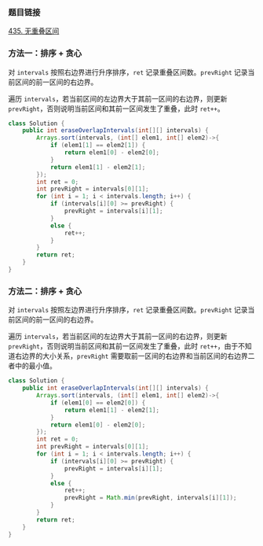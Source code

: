 ### 题目链接
[435. 无重叠区间](https://leetcode.cn/problems/non-overlapping-intervals)

### 方法一：排序 + 贪心
对 `intervals` 按照右边界进行升序排序，`ret` 记录重叠区间数。`prevRight` 记录当前区间的前一区间的右边界。

遍历 `intervals`，若当前区间的左边界大于其前一区间的右边界，则更新 `prevRight`，否则说明当前区间和其前一区间发生了重叠，此时 `ret++`。

```Java
class Solution {
    public int eraseOverlapIntervals(int[][] intervals) {
        Arrays.sort(intervals, (int[] elem1, int[] elem2)->{
            if (elem1[1] == elem2[1]) {
                return elem1[0] - elem2[0];
            }
            return elem1[1] - elem2[1];
        });
        int ret = 0;
        int prevRight = intervals[0][1];
        for (int i = 1; i < intervals.length; i++) {
            if (intervals[i][0] >= prevRight) {
                prevRight = intervals[i][1];
            }
            else {
                ret++;
            }
        }
        return ret;
    }
}
```

### 方法二：排序 + 贪心
对 `intervals` 按照左边界进行升序排序，`ret` 记录重叠区间数。`prevRight` 记录当前区间的前一区间的右边界。

遍历 `intervals`，若当前区间的左边界大于其前一区间的右边界，则更新 `prevRight`，否则说明当前区间和其前一区间发生了重叠，此时 `ret++`，由于不知道右边界的大小关系，`prevRight` 需要取前一区间的右边界和当前区间的右边界二者中的最小值。

```Java
class Solution {
    public int eraseOverlapIntervals(int[][] intervals) {
        Arrays.sort(intervals, (int[] elem1, int[] elem2)->{
            if (elem1[0] == elem2[0]) {
                return elem1[1] - elem2[1];
            }
            return elem1[0] - elem2[0];
        });
        int ret = 0;
        int prevRight = intervals[0][1];
        for (int i = 1; i < intervals.length; i++) {
            if (intervals[i][0] >= prevRight) {
                prevRight = intervals[i][1];
            }
            else {
                ret++;
                prevRight = Math.min(prevRight, intervals[i][1]);
            }
        }
        return ret;
    }
}
```